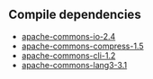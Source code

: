 Compile dependencies
--------------------

* [apache-commons-io-2.4](http://commons.apache.org/io/)
* [apache-commons-compress-1.5](http://commons.apache.org/compress/)
* [apache-commons-cli-1.2](http://commons.apache.org/cli/)
* [apache-commons-lang3-3.1](http://commons.apache.org/cli/)